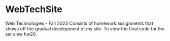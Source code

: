# WebTechSite
Web Technologies - Fall 2023
Consists of homework assignments that shows off the gradual development of my site.
To view the final code for the set view hw20.
